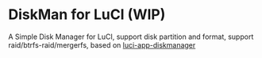 # DiskMan for LuCI (WIP)
A Simple Disk Manager for LuCI, support disk partition and format, support raid/btrfs-raid/mergerfs, based on [luci-app-diskmanager](http://eko.one.pl/forum/viewtopic.php?id=18669)